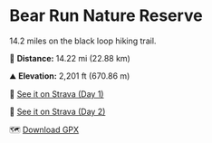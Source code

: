 # Bear Run Nature Reserve

14.2 miles on the black loop hiking trail. 

🥾 **Distance:** 14.22 mi (22.88 km) 

⛰ **Elevation:** 2,201 ft (670.86 m)

📍 [See it on Strava (Day 1)](https://www.strava.com/activities/5145053728)

📍 [See it on Strava (Day 2)](https://www.strava.com/activities/5151956534)

🗺 [Download GPX](data/bear-run.gpx)
